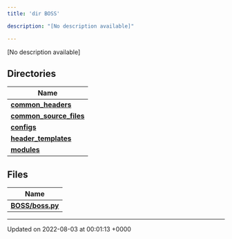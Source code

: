 ```yaml
---
title: 'dir BOSS'

description: "[No description available]"

---
```







[No description available]

## Directories

| Name           |
| -------------- |
| **[common_headers](/documentation/code/colliderbit_development/files/dir_a2d5f2e6154cdcd3b46488ffbbbb2574/#dir-common-headers)**  |
| **[common_source_files](/documentation/code/colliderbit_development/files/dir_ec82fb70b47bf0ce378965414b0ff5b2/#dir-common-source-files)**  |
| **[configs](/documentation/code/colliderbit_development/files/dir_55d4c3e5585d0ebd94321a18f02dda40/#dir-configs)**  |
| **[header_templates](/documentation/code/colliderbit_development/files/dir_f560fc3ef07fdc20589dba0de44f25dc/#dir-header-templates)**  |
| **[modules](/documentation/code/colliderbit_development/files/dir_230a8c85ea264f76334600e02d05d990/#dir-modules)**  |

## Files

| Name           |
| -------------- |
| **[BOSS/boss.py](/documentation/code/colliderbit_development/files/boss_8py/#file-boss.py)**  |






-------------------------------

Updated on 2022-08-03 at 00:01:13 +0000
